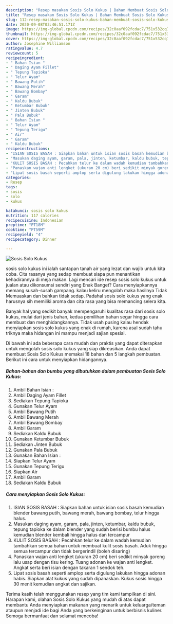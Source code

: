 ```yaml
---
description: "Resep masakan Sosis Solo Kukus | Bahan Membuat Sosis Solo Kukus Yang Enak dan Simpel"
title: "Resep masakan Sosis Solo Kukus | Bahan Membuat Sosis Solo Kukus Yang Enak dan Simpel"
slug: 112-resep-masakan-sosis-solo-kukus-bahan-membuat-sosis-solo-kukus-yang-enak-dan-simpel
date: 2020-09-08T03:46:51.171Z
image: https://img-global.cpcdn.com/recipes/32c0aaf092fcdac7/751x532cq70/sosis-solo-kukus-foto-resep-utama.jpg
thumbnail: https://img-global.cpcdn.com/recipes/32c0aaf092fcdac7/751x532cq70/sosis-solo-kukus-foto-resep-utama.jpg
cover: https://img-global.cpcdn.com/recipes/32c0aaf092fcdac7/751x532cq70/sosis-solo-kukus-foto-resep-utama.jpg
author: Josephine Williamson
ratingvalue: 4.7
reviewcount: 5
recipeingredient:
- " Bahan Isian "
- " Daging Ayam Fillet"
- " Tepung Tapioka"
- " Telur Ayam"
- " Bawang Putih"
- " Bawang Merah"
- " Bawang Bombay"
- " Garam"
- " Kaldu Bubuk"
- " Ketumbar Bubuk"
- " Jinten Bubuk"
- " Pala Bubuk"
- " Bahan Isian "
- " Telur Ayam"
- " Tepung Terigu"
- " Air"
- " Garam"
- " Kaldu Bubuk"
recipeinstructions:
- "ISIAN SOSIS BASAH : Siapkan bahan untuk isian sosis basah kemudian blender bawang putih, bawang merah, bawang bombay, telur hingga halus."
- "Masukan daging ayam, garam, pala, jinten, ketumbar, kaldu bubuk, tepung tapioka ke dalam blender yang sudah berisi bumbu halus kemudian blender kembali hingga halus dan tercampur"
- "KULIT SOSIS BASAH : Pecahkan telur ke dalam wadah kemudian tambahkan semua bahan untuk membuat kulit sosis basah. Aduk hingga semua tercampur dan tidak bergerindil (boleh disaring)"
- "Panaskan wajan anti lengket (ukuran 20 cm) beri sedikit minyak goreng lalu usap dengan tisu kering. Tuang adonan ke wajan anti lengket. Angkat serta beri isian dengan takaran 1 sendok teh."
- "Lipat sosis basah seperti amplop serta digulung lakukan hingga adonan habis. Siapkan alat kukus yang sudah dipanaskan. Kukus sosis hingga 30 menit kemudian angkat dan sajikan."
categories:
- Resep
tags:
- sosis
- solo
- kukus

katakunci: sosis solo kukus 
nutrition: 117 calories
recipecuisine: Indonesian
preptime: "PT18M"
cooktime: "PT59M"
recipeyield: "4"
recipecategory: Dinner

---
```



![Sosis Solo Kukus](https://img-global.cpcdn.com/recipes/32c0aaf092fcdac7/751x532cq70/sosis-solo-kukus-foto-resep-utama.jpg)


sosis solo kukus ini ialah santapan tanah air yang lezat dan wajib untuk kita coba. Cita rasanya yang sedap membuat siapa pun menantikan kehadirannya di meja makan.
Lagi mencari ide resep sosis solo kukus untuk jualan atau dikonsumsi sendiri yang Enak Banget? Cara menyiapkannya memang susah-susah gampang. kalau keliru mengolah maka hasilnya Tidak Memuaskan dan bahkan tidak sedap. Padahal sosis solo kukus yang enak harusnya sih memiliki aroma dan cita rasa yang bisa memancing selera kita.



Banyak hal yang sedikit banyak mempengaruhi kualitas rasa dari sosis solo kukus, mulai dari jenis bahan, kedua pemilihan bahan segar hingga cara membuat dan menghidangkannya. Tidak usah pusing kalau hendak menyiapkan sosis solo kukus yang enak di rumah, karena asal sudah tahu triknya maka hidangan ini mampu menjadi sajian spesial.


Di bawah ini ada beberapa cara mudah dan praktis yang dapat diterapkan untuk mengolah sosis solo kukus yang siap dikreasikan. Anda dapat membuat Sosis Solo Kukus memakai 18 bahan dan 5 langkah pembuatan. Berikut ini cara untuk menyiapkan hidangannya.

<!--inarticleads1-->

##### Bahan-bahan dan bumbu yang dibutuhkan dalam pembuatan Sosis Solo Kukus:

1. Ambil  Bahan Isian :
1. Ambil  Daging Ayam Fillet
1. Sediakan  Tepung Tapioka
1. Gunakan  Telur Ayam
1. Ambil  Bawang Putih
1. Ambil  Bawang Merah
1. Ambil  Bawang Bombay
1. Ambil  Garam
1. Sediakan  Kaldu Bubuk
1. Gunakan  Ketumbar Bubuk
1. Sediakan  Jinten Bubuk
1. Gunakan  Pala Bubuk
1. Gunakan  Bahan Isian :
1. Siapkan  Telur Ayam
1. Gunakan  Tepung Terigu
1. Siapkan  Air
1. Ambil  Garam
1. Sediakan  Kaldu Bubuk




<!--inarticleads2-->

##### Cara menyiapkan Sosis Solo Kukus:

1. ISIAN SOSIS BASAH : Siapkan bahan untuk isian sosis basah kemudian blender bawang putih, bawang merah, bawang bombay, telur hingga halus.
1. Masukan daging ayam, garam, pala, jinten, ketumbar, kaldu bubuk, tepung tapioka ke dalam blender yang sudah berisi bumbu halus kemudian blender kembali hingga halus dan tercampur
1. KULIT SOSIS BASAH : Pecahkan telur ke dalam wadah kemudian tambahkan semua bahan untuk membuat kulit sosis basah. Aduk hingga semua tercampur dan tidak bergerindil (boleh disaring)
1. Panaskan wajan anti lengket (ukuran 20 cm) beri sedikit minyak goreng lalu usap dengan tisu kering. Tuang adonan ke wajan anti lengket. Angkat serta beri isian dengan takaran 1 sendok teh.
1. Lipat sosis basah seperti amplop serta digulung lakukan hingga adonan habis. Siapkan alat kukus yang sudah dipanaskan. Kukus sosis hingga 30 menit kemudian angkat dan sajikan.




Terima kasih telah menggunakan resep yang tim kami tampilkan di sini. Harapan kami, olahan Sosis Solo Kukus yang mudah di atas dapat membantu Anda menyiapkan makanan yang menarik untuk keluarga/teman ataupun menjadi ide bagi Anda yang berkeinginan untuk berbisnis kuliner. Semoga bermanfaat dan selamat mencoba!

